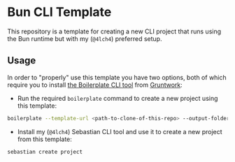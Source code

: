 # Bun CLI Template

This repository is a template for creating a new CLI project that runs using the Bun runtime but with my (`@4lch4`) preferred setup.

## Usage

In order to "properly" use this template you have two options, both of which require you to install [the Boilerplate CLI tool][2] from [Gruntwork][3]:

- Run the required `boilerplate` command to create a new project using this template:

```sh
boilerplate --template-url <path-to-clone-of-this-repo> --output-folder <path-to-save-output>
```

- Install my (`@4lch4`) Sebastian CLI tool and use it to create a new project from this template:

```sh
sebastian create project
```

[2]: https://github.com/gruntwork-io/boilerplate
[3]: https://gruntwork.io


